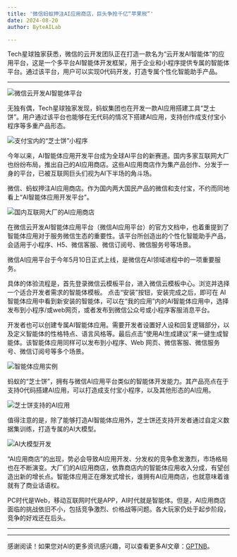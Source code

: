 ```yaml
---
title: '微信蚂蚁押注AI应用商店，巨头争抢千亿“苹果税”'
date: 2024-08-20
author: ByteAILab

---
```


Tech星球独家获悉，微信的云开发团队正在打造一款名为“云开发AI智能体”的应用平台，这是一个多平台AI智能体开发框架，用于企业和小程序提供专属的智能体平台。通过该平台，用户可以实现0代码开发，打造专属个性化智能助手产品。

---


![微信云开发AI智能体平台](http://www.jesonc.com/FiZfL18rIQSuSWRvN9-V3eM05f_V)

无独有偶，Tech星球独家发现，蚂蚁集团也在开发一款AI应用搭建工具“芝士饼”。用户通过该平台也能够在无代码的情况下搭建AI应用，支持创作成支付宝小程序等多重产品形态。

![支付宝内的“芝士饼”小程序](http://www.jesonc.com/Fgaa2Ondit8lRU0B6jur9y7XS0F8)

今年以来，AI智能体应用开发平台成为全球AI平台的新赛道。国内多家互联网大厂也纷纷布局，推出自己的AI应用商店。这些AI应用商店作为集产品创作、分发于一身的平台，已被互联网巨头们视为AI下半场的角斗场。

微信、蚂蚁押注AI应用商店。作为国内两大国民产品的微信和支付宝，不约而同地看上“AI智能体应用开发平台”。

![国内互联网大厂的AI应用商店](http://www.jesonc.com/FgM74zP1KXxk8sxOXV5qgIEPzGj7)

在微信云开发AI智能体应用平台（微信AI应用平台）的官方文档中，也着重提到了智能体应用对于服务微信生态的重要性。该平台所创造出的个性化智能助手产品，会适用于小程序、H5、微信客服、微信订阅号、微信服务号等场景。

微信AI应用平台于今年5月10日正式上线，是微信在AI领域进程中的一项重要服务。

具体的体验流程是，首先登录微信云模板平台，进入微信云模板中心。浏览并选择一个适合开发者需求的智能体模板。 点击“安装”按钮，安装完成之后，即可在 AI 智能体应用中看到新安装的智能体，可以在“我的应用”内的AI智能体应用中，选择发布到小程序/或web网页，或者发布到微信公众号或小程序客服消息平台。

开发者也可以创建专属AI智能体应用。需要开发者设置好人设和回复逻辑部分，以及定义智能体的性格特点、语言风格等。最后点击“使用AI生成建议”来一键生成智能体。该智能体应用同样可以发布到小程序、Web 网页、微信客服、微信服务号、微信订阅号等多个场景。

![智能体应用实例](http://www.jesonc.com/FkiKVvvcrhFlN6-cC4U7vxv-ElJO)

蚂蚁的“芝士饼”，拥有与微信AI应用平台类似的智能体开发能力。其产品亮点在于支持0代码搭建AI应用，可以打造成支付宝小程序，以及其他形态的AI应用。

![芝士饼支持的AI应用](http://www.jesonc.com/FsiwwwOrdhTR7BHqXJQ10ZkV5u45)

值得注意的是，除了能够打造AI智能体应用外，芝士饼还支持开发者通过自定义数据集训练，打造专属的AI大模型。

![AI大模型开发](http://www.jesonc.com/FqO_XF1s3b2l7jSfxURvEh30lrSI)

“AI应用商店”的出现，势必会导致AI应用开发、分发权的竞争愈发激烈，市场格局也在不断演变。大厂们的AI应用商店，依靠商店内的智能体应用收入分成，有望创造出新的增长点。智能体应用正在爆发式增长，谁拥有AI应用商店，也就意味着谁就有了商业话语权。

PC时代是Web，移动互联网时代是APP，AI时代就是智能体。但是，AI应用商店面临的挑战依旧不小，包括竞争激烈、价格战等问题。各大玩家仍处于起步阶段，竞争的好戏还在后头。

---
---
感谢阅读！如果您对AI的更多资讯感兴趣，可以查看更多AI文章：[GPTNB](https://gptnb.com)。